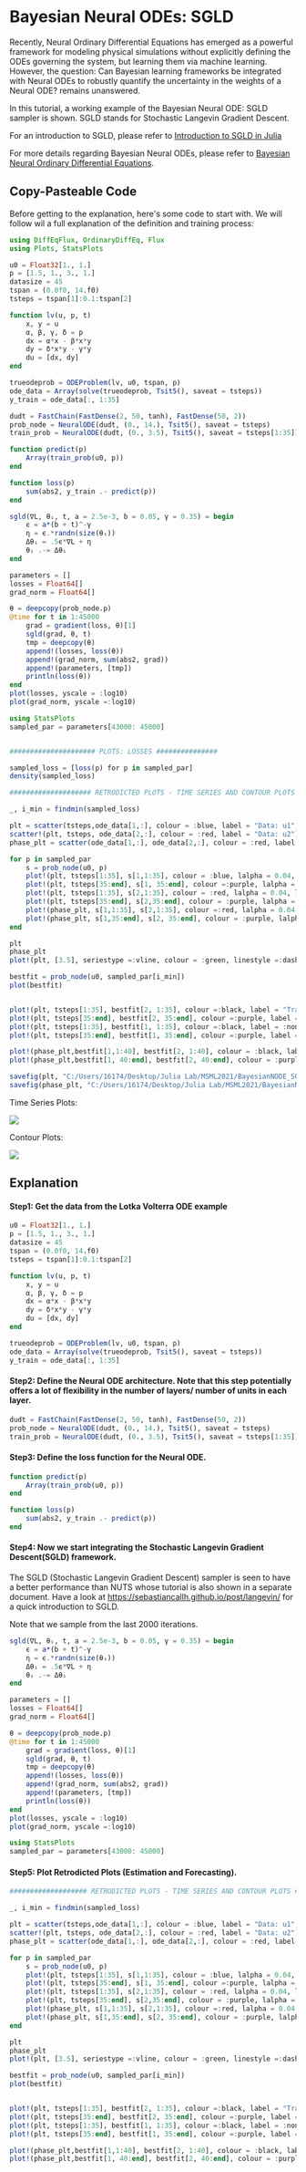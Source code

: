 # Bayesian Neural ODEs: SGLD
Recently, Neural Ordinary Differential Equations has emerged as a powerful framework for modeling physical simulations without explicitly defining the ODEs governing the system, but learning them via machine learning. 
However, the question: Can Bayesian learning frameworks be integrated with Neural ODEs to robustly quantify the uncertainty in the weights of a Neural ODE? remains unanswered.

In this tutorial, a working example of the Bayesian Neural ODE: SGLD sampler is shown. SGLD stands for Stochastic Langevin Gradient Descent.

For an introduction to SGLD, please refer to [Introduction to SGLD in Julia](https://sebastiancallh.github.io/post/langevin/)

For more details regarding Bayesian Neural ODEs, please refer to [Bayesian Neural Ordinary Differential Equations](https://arxiv.org/abs/2012.07244).

## Copy-Pasteable Code

Before getting to the explanation, here's some code to start with. We will follow
wil a full explanation of the definition and training process:

```julia
using DiffEqFlux, OrdinaryDiffEq, Flux
using Plots, StatsPlots

u0 = Float32[1., 1.]
p = [1.5, 1., 3., 1.]
datasize = 45
tspan = (0.0f0, 14.f0)
tsteps = tspan[1]:0.1:tspan[2]

function lv(u, p, t)
    x, y = u
    α, β, γ, δ = p
    dx = α*x - β*x*y
    dy = δ*x*y - γ*y
    du = [dx, dy]
end

trueodeprob = ODEProblem(lv, u0, tspan, p)
ode_data = Array(solve(trueodeprob, Tsit5(), saveat = tsteps))
y_train = ode_data[:, 1:35]

dudt = FastChain(FastDense(2, 50, tanh), FastDense(50, 2))
prob_node = NeuralODE(dudt, (0., 14.), Tsit5(), saveat = tsteps)
train_prob = NeuralODE(dudt, (0., 3.5), Tsit5(), saveat = tsteps[1:35])

function predict(p)
    Array(train_prob(u0, p))
end

function loss(p)
    sum(abs2, y_train .- predict(p))
end

sgld(∇L, θᵢ, t, a = 2.5e-3, b = 0.05, γ = 0.35) = begin
    ϵ = a*(b + t)^-γ
    η = ϵ.*randn(size(θᵢ))
    Δθᵢ = .5ϵ*∇L + η
    θᵢ .-= Δθᵢ
end

parameters = []
losses = Float64[]
grad_norm = Float64[]

θ = deepcopy(prob_node.p)
@time for t in 1:45000
    grad = gradient(loss, θ)[1]
    sgld(grad, θ, t)
    tmp = deepcopy(θ)
    append!(losses, loss(θ))
    append!(grad_norm, sum(abs2, grad))
    append!(parameters, [tmp])
    println(loss(θ))
end
plot(losses, yscale = :log10)
plot(grad_norm, yscale =:log10)

using StatsPlots
sampled_par = parameters[43000: 45000]


##################### PLOTS: LOSSES ###############

sampled_loss = [loss(p) for p in sampled_par]
density(sampled_loss)

#################### RETRODICTED PLOTS - TIME SERIES AND CONTOUR PLOTS ####################

_, i_min = findmin(sampled_loss)

plt = scatter(tsteps,ode_data[1,:], colour = :blue, label = "Data: u1", ylim = (-.5, 10.))
scatter!(plt, tsteps, ode_data[2,:], colour = :red, label = "Data: u2")
phase_plt = scatter(ode_data[1,:], ode_data[2,:], colour = :red, label = "Data", xlim = (-.25, 7.), ylim = (-2., 6.5))

for p in sampled_par
    s = prob_node(u0, p)
    plot!(plt, tsteps[1:35], s[1,1:35], colour = :blue, lalpha = 0.04, label =:none)
    plot!(plt, tsteps[35:end], s[1, 35:end], colour =:purple, lalpha = 0.04, label =:none)
    plot!(plt, tsteps[1:35], s[2,1:35], colour = :red, lalpha = 0.04, label=:none)
    plot!(plt, tsteps[35:end], s[2,35:end], colour = :purple, lalpha = 0.04, label=:none)
    plot!(phase_plt, s[1,1:35], s[2,1:35], colour =:red, lalpha = 0.04, label=:none)
    plot!(phase_plt, s[1,35:end], s[2, 35:end], colour = :purple, lalpha = 0.04, label=:none)
end

plt
phase_plt
plot!(plt, [3.5], seriestype =:vline, colour = :green, linestyle =:dash,label = "Training Data End")

bestfit = prob_node(u0, sampled_par[i_min])
plot(bestfit)


plot!(plt, tsteps[1:35], bestfit[2, 1:35], colour =:black, label = "Training: Best fit prediction")
plot!(plt, tsteps[35:end], bestfit[2, 35:end], colour =:purple, label = "Forecasting: Best fit prediction")
plot!(plt, tsteps[1:35], bestfit[1, 1:35], colour =:black, label = :none)
plot!(plt, tsteps[35:end], bestfit[1, 35:end], colour =:purple, label = :none)

plot!(phase_plt,bestfit[1,1:40], bestfit[2, 1:40], colour = :black, label = "Training: Best fit prediction")
plot!(phase_plt,bestfit[1, 40:end], bestfit[2, 40:end], colour = :purple, label = "Forecasting: Best fit prediction")

savefig(plt, "C:/Users/16174/Desktop/Julia Lab/MSML2021/BayesianNODE_SGLD_Plot1.png")
savefig(phase_plt, "C:/Users/16174/Desktop/Julia Lab/MSML2021/BayesianNODE_SGLD_Plot2.png")

```

Time Series Plots:

![](https://github.com/RajDandekar/BayesianNeuralODE.jl/blob/master/BayesianNODE_SGLD_Plot1.png?raw=true)

Contour Plots:

![](https://github.com/RajDandekar/BayesianNeuralODE.jl/blob/master/BayesianNODE_SGLD_Plot2.png?raw=true)

## Explanation

#### Step1: Get the data from the Lotka Volterra ODE example

```julia
u0 = Float32[1., 1.]
p = [1.5, 1., 3., 1.]
datasize = 45
tspan = (0.0f0, 14.f0)
tsteps = tspan[1]:0.1:tspan[2]

function lv(u, p, t)
    x, y = u
    α, β, γ, δ = p
    dx = α*x - β*x*y
    dy = δ*x*y - γ*y
    du = [dx, dy]
end

trueodeprob = ODEProblem(lv, u0, tspan, p)
ode_data = Array(solve(trueodeprob, Tsit5(), saveat = tsteps))
y_train = ode_data[:, 1:35]

```

#### Step2: Define the Neural ODE architecture. Note that this step potentially offers a lot of flexibility in the number of layers/ number of units in each layer.

```julia
dudt = FastChain(FastDense(2, 50, tanh), FastDense(50, 2))
prob_node = NeuralODE(dudt, (0., 14.), Tsit5(), saveat = tsteps)
train_prob = NeuralODE(dudt, (0., 3.5), Tsit5(), saveat = tsteps[1:35])
```

#### Step3: Define the loss function for the Neural ODE.

```julia
function predict(p)
    Array(train_prob(u0, p))
end

function loss(p)
    sum(abs2, y_train .- predict(p))
end
```

#### Step4: Now we start integrating the Stochastic Langevin Gradient Descent(SGLD) framework.

The SGLD (Stochastic Langevin Gradient Descent) sampler is seen to have a better performance than NUTS whose tutorial is also shown in a separate document.
Have a look at https://sebastiancallh.github.io/post/langevin/ for a quick introduction to SGLD.

Note that we sample from the last 2000 iterations.

```julia
sgld(∇L, θᵢ, t, a = 2.5e-3, b = 0.05, γ = 0.35) = begin
    ϵ = a*(b + t)^-γ
    η = ϵ.*randn(size(θᵢ))
    Δθᵢ = .5ϵ*∇L + η
    θᵢ .-= Δθᵢ
end

parameters = []
losses = Float64[]
grad_norm = Float64[]

θ = deepcopy(prob_node.p)
@time for t in 1:45000
    grad = gradient(loss, θ)[1]
    sgld(grad, θ, t)
    tmp = deepcopy(θ)
    append!(losses, loss(θ))
    append!(grad_norm, sum(abs2, grad))
    append!(parameters, [tmp])
    println(loss(θ))
end
plot(losses, yscale = :log10)
plot(grad_norm, yscale =:log10)

using StatsPlots
sampled_par = parameters[43000: 45000]
```

#### Step5: Plot Retrodicted Plots (Estimation and Forecasting).


```julia
################### RETRODICTED PLOTS - TIME SERIES AND CONTOUR PLOTS ####################

_, i_min = findmin(sampled_loss)

plt = scatter(tsteps,ode_data[1,:], colour = :blue, label = "Data: u1", ylim = (-.5, 10.))
scatter!(plt, tsteps, ode_data[2,:], colour = :red, label = "Data: u2")
phase_plt = scatter(ode_data[1,:], ode_data[2,:], colour = :red, label = "Data", xlim = (-.25, 7.), ylim = (-2., 6.5))

for p in sampled_par
    s = prob_node(u0, p)
    plot!(plt, tsteps[1:35], s[1,1:35], colour = :blue, lalpha = 0.04, label =:none)
    plot!(plt, tsteps[35:end], s[1, 35:end], colour =:purple, lalpha = 0.04, label =:none)
    plot!(plt, tsteps[1:35], s[2,1:35], colour = :red, lalpha = 0.04, label=:none)
    plot!(plt, tsteps[35:end], s[2,35:end], colour = :purple, lalpha = 0.04, label=:none)
    plot!(phase_plt, s[1,1:35], s[2,1:35], colour =:red, lalpha = 0.04, label=:none)
    plot!(phase_plt, s[1,35:end], s[2, 35:end], colour = :purple, lalpha = 0.04, label=:none)
end

plt
phase_plt
plot!(plt, [3.5], seriestype =:vline, colour = :green, linestyle =:dash,label = "Training Data End")

bestfit = prob_node(u0, sampled_par[i_min])
plot(bestfit)


plot!(plt, tsteps[1:35], bestfit[2, 1:35], colour =:black, label = "Training: Best fit prediction")
plot!(plt, tsteps[35:end], bestfit[2, 35:end], colour =:purple, label = "Forecasting: Best fit prediction")
plot!(plt, tsteps[1:35], bestfit[1, 1:35], colour =:black, label = :none)
plot!(plt, tsteps[35:end], bestfit[1, 35:end], colour =:purple, label = :none)

plot!(phase_plt,bestfit[1,1:40], bestfit[2, 1:40], colour = :black, label = "Training: Best fit prediction")
plot!(phase_plt,bestfit[1, 40:end], bestfit[2, 40:end], colour = :purple, label = "Forecasting: Best fit prediction")

```
